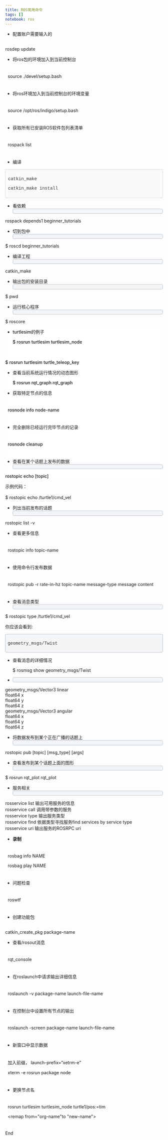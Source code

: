 ```yaml
---
title: ROS常用命令
tags: []
notebook: ros
---
```


* 配置账户需要输入的
    <div markdown="1" style="-en-codeblock: true; box-sizing: border-box; padding: 8px; font-family: Monaco, Menlo, Consolas, "Courier New", monospace; font-size: 12px; color: rgb(51, 51, 51); border-top-left-radius: 4px; border-top-right-radius: 4px; border-bottom-right-radius: 4px; border-bottom-left-radius: 4px; background-color: rgb(251, 250, 248); border: 1px solid rgba(0, 0, 0, 0.14902); background-position: initial initial; background-repeat: initial initial;">

rosdep update</div>

  





* 将ros包的环境加入到当前控制台




<div markdown="1" style="-en-codeblock: true; box-sizing: border-box; padding: 8px; font-family: Monaco, Menlo, Consolas, "Courier New", monospace; font-size: 12px; color: rgb(51, 51, 51); border-top-left-radius: 4px; border-top-right-radius: 4px; border-bottom-right-radius: 4px; border-bottom-left-radius: 4px; background-color: rgb(251, 250, 248); border: 1px solid rgba(0, 0, 0, 0.14902); background-position: initial initial; background-repeat: initial initial;">

source ./devel/setup.bash

</div>

  





* 将ros环境加入到当前控制台的环境变量




<div markdown="1" style="-en-codeblock: true; box-sizing: border-box; padding: 8px; font-family: Monaco, Menlo, Consolas, "Courier New", monospace; font-size: 12px; color: rgb(51, 51, 51); border-top-left-radius: 4px; border-top-right-radius: 4px; border-bottom-right-radius: 4px; border-bottom-left-radius: 4px; background-color: rgb(251, 250, 248); border: 1px solid rgba(0, 0, 0, 0.14902); background-position: initial initial; background-repeat: initial initial;">

source /opt/ros/indigo/setup.bash

</div>

  


* 获取所有已安装ROS软件包列表清单




<div markdown="1" style="-en-codeblock: true; box-sizing: border-box; padding: 8px; font-family: Monaco, Menlo, Consolas, "Courier New", monospace; font-size: 12px; color: rgb(51, 51, 51); border-top-left-radius: 4px; border-top-right-radius: 4px; border-bottom-right-radius: 4px; border-bottom-left-radius: 4px; background-color: rgb(251, 250, 248); border: 1px solid rgba(0, 0, 0, 0.14902); background-position: initial initial; background-repeat: initial initial;">

rospack list

</div>

  





* 编译




<div markdown="1" style="box-sizing: border-box; padding: 8px; font-family: Monaco, Menlo, Consolas, 'Courier New', monospace; color: rgb(51, 51, 51); border-top-left-radius: 4px; border-top-right-radius: 4px; border-bottom-right-radius: 4px; border-bottom-left-radius: 4px; background-color: rgb(251, 250, 248); border: 1px solid rgba(0, 0, 0, 0.14902);">

catkin_make

catkin_make install

</div>

  





* 看依赖
    <div markdown="1" style="box-sizing: border-box; font-family: courier, monospace; display: block; padding: 5pt; margin: 0px 0px 10px; color: rgb(51, 51, 51); border: 1pt solid rgb(174, 189, 204); border-top-left-radius: 4px; border-top-right-radius: 4px; border-bottom-right-radius: 4px; border-bottom-left-radius: 4px; font-style: normal; font-variant: normal; font-weight: normal; letter-spacing: normal; orphans: auto; text-align: start; text-indent: 0px; text-transform: none; widows: 1; word-spacing: 0px; -webkit-text-stroke-width: 0px; background-color: rgb(243, 245, 247);">

rospack depends1 beginner_tutorials</div>

* 切到包中
    <div markdown="1" style="box-sizing: border-box; font-family: courier, monospace; display: block; padding: 5pt; margin: 0px 0px 10px; color: rgb(51, 51, 51); border: 1pt solid rgb(174, 189, 204); border-top-left-radius: 4px; border-top-right-radius: 4px; border-bottom-right-radius: 4px; border-bottom-left-radius: 4px; font-style: normal; font-variant: normal; font-weight: normal; letter-spacing: normal; orphans: auto; text-align: start; text-indent: 0px; text-transform: none; widows: 1; word-spacing: 0px; -webkit-text-stroke-width: 0px; background-color: rgb(243, 245, 247);">

$ roscd beginner_tutorials

</div>

* 编译工程
    <div markdown="1" style="box-sizing: border-box; font-family: courier, monospace; display: block; padding: 5pt; margin: 0px 0px 10px; color: rgb(51, 51, 51); border: 1pt solid rgb(174, 189, 204); border-top-left-radius: 4px; border-top-right-radius: 4px; border-bottom-right-radius: 4px; border-bottom-left-radius: 4px; font-style: normal; font-variant: normal; font-weight: normal; letter-spacing: normal; orphans: auto; text-align: start; text-indent: 0px; text-transform: none; widows: 1; word-spacing: 0px; -webkit-text-stroke-width: 0px; background-color: rgb(243, 245, 247);">

catkin_make </div>

* 输出包的安装目录
    <div markdown="1" style="box-sizing: border-box; font-family: courier, monospace; display: block; padding: 5pt; margin: 0px 0px 10px; color: rgb(51, 51, 51); border: 1pt solid rgb(174, 189, 204); border-top-left-radius: 4px; border-top-right-radius: 4px; border-bottom-right-radius: 4px; border-bottom-left-radius: 4px; font-style: normal; font-variant: normal; font-weight: normal; letter-spacing: normal; orphans: auto; text-align: start; text-indent: 0px; text-transform: none; widows: 1; word-spacing: 0px; -webkit-text-stroke-width: 0px; background-color: rgb(243, 245, 247);">

$ pwd</div>

* 运行核心程序
    <div markdown="1" style="box-sizing: border-box; display: block; padding: 5pt; margin: 0px 0px 10px; border: 1pt solid rgb(174, 189, 204); border-top-left-radius: 4px; border-top-right-radius: 4px; border-bottom-right-radius: 4px; border-bottom-left-radius: 4px; font-style: normal; font-variant: normal; font-weight: normal; letter-spacing: normal; orphans: auto; text-align: start; text-indent: 0px; text-transform: none; widows: 1; word-spacing: 0px; -webkit-text-stroke-width: 0px; background-color: rgb(243, 245, 247);">

$ roscore

</div>

<div markdown="1" style="box-sizing: border-box; font-weight: 500; margin-top: 10px; margin-bottom: 10px; font-style: normal; font-variant: normal; letter-spacing: normal; orphans: auto; text-align: start; text-indent: 0px; text-transform: none; white-space: normal; widows: 1; word-spacing: 0px; -webkit-text-stroke-width: 0px; background-color: rgb(255, 255, 255);">

*   turtlesim的例子


    $ rosrun turtlesim turtlesim_node



​    
​    
    $ rosrun turtlesim turtle_teleop_key
​    

<div markdown="1" style="box-sizing: border-box; list-style-type: none;">

  


*   查看当前系统运行情况的动态图形


    $ rosrun rqt_graph rqt_graph




* 获取特定节点的信息




<div markdown="1" style="-en-codeblock: true; box-sizing: border-box; padding: 8px; font-family: Monaco, Menlo, Consolas, "Courier New", monospace; font-size: 12px; color: rgb(51, 51, 51); border-top-left-radius: 4px; border-top-right-radius: 4px; border-bottom-right-radius: 4px; border-bottom-left-radius: 4px; background-color: rgb(251, 250, 248); border: 1px solid rgba(0, 0, 0, 0.14902); background-position: initial initial; background-repeat: initial initial;">

rosnode info node-name

</div>

  


* 完全删除已经运行完毕节点的记录




<div markdown="1" style="-en-codeblock: true; box-sizing: border-box; padding: 8px; font-family: Monaco, Menlo, Consolas, "Courier New", monospace; font-size: 12px; color: rgb(51, 51, 51); border-top-left-radius: 4px; border-top-right-radius: 4px; border-bottom-right-radius: 4px; border-bottom-left-radius: 4px; background-color: rgb(251, 250, 248); border: 1px solid rgba(0, 0, 0, 0.14902); background-position: initial initial; background-repeat: initial initial;">

rosnode cleanup

</div>

  





* 查看在某个话题上发布的数据
    <div markdown="1" style="box-sizing: border-box; font-family: courier, monospace; display: block; padding: 5pt; margin: 0px 0px 10px; color: rgb(51, 51, 51); border: 1pt solid rgb(174, 189, 204); border-top-left-radius: 4px; border-top-right-radius: 4px; border-bottom-right-radius: 4px; border-bottom-left-radius: 4px; font-style: normal; font-variant: normal; font-weight: normal; letter-spacing: normal; orphans: auto; text-align: start; text-indent: 0px; text-transform: none; widows: 1; word-spacing: 0px; -webkit-text-stroke-width: 0px; background-color: rgb(243, 245, 247);">

rostopic echo [topic]  
</div>

</div>

示例代码：
​    
​    
    $ rostopic echo /turtle1/cmd_vel
​    

  


* 列出当前发布的话题
    <div markdown="1" style="box-sizing: border-box; font-family: courier, monospace; display: block; padding: 5pt; margin: 0px 0px 10px; color: rgb(51, 51, 51); border: 1pt solid rgb(174, 189, 204); border-top-left-radius: 4px; border-top-right-radius: 4px; border-bottom-right-radius: 4px; border-bottom-left-radius: 4px; font-style: normal; font-variant: normal; font-weight: normal; letter-spacing: normal; orphans: auto; text-align: start; text-indent: 0px; text-transform: none; widows: 1; word-spacing: 0px; -webkit-text-stroke-width: 0px; background-color: rgb(243, 245, 247);">

rostopic list -v

</div>

* 查看更多信息




<div markdown="1" style="-en-codeblock: true; box-sizing: border-box; padding: 8px; font-family: Monaco, Menlo, Consolas, "Courier New", monospace; font-size: 12px; color: rgb(51, 51, 51); border-top-left-radius: 4px; border-top-right-radius: 4px; border-bottom-right-radius: 4px; border-bottom-left-radius: 4px; background-color: rgb(251, 250, 248); border: 1px solid rgba(0, 0, 0, 0.14902); background-position: initial initial; background-repeat: initial initial;">

rostopic info topic-name

</div>

  


* 使用命令行发布数据




<div markdown="1" style="-en-codeblock: true; box-sizing: border-box; padding: 8px; font-family: Monaco, Menlo, Consolas, "Courier New", monospace; font-size: 12px; color: rgb(51, 51, 51); border-top-left-radius: 4px; border-top-right-radius: 4px; border-bottom-right-radius: 4px; border-bottom-left-radius: 4px; background-color: rgb(251, 250, 248); border: 1px solid rgba(0, 0, 0, 0.14902); background-position: initial initial; background-repeat: initial initial;">

rostopic pub -r rate-in-hz topic-name message-type message content

</div>

  





</div>

* 查看消息类型
    <div markdown="1" style="box-sizing: border-box; font-family: courier, monospace; display: block; padding: 5pt; margin: 0px 0px 10px; color: rgb(51, 51, 51); border: 1pt solid rgb(174, 189, 204); border-top-left-radius: 4px; border-top-right-radius: 4px; border-bottom-right-radius: 4px; border-bottom-left-radius: 4px; font-style: normal; font-variant: normal; font-weight: normal; letter-spacing: normal; orphans: auto; text-align: start; text-indent: 0px; text-transform: none; widows: 1; word-spacing: 0px; -webkit-text-stroke-width: 0px; background-color: rgb(243, 245, 247);">

$ rostopic type /turtle1/cmd_vel</div>

你应该会看到:

<div markdown="1" style="box-sizing: border-box; font-family: courier, monospace; display: block; padding: 5pt; margin: 0px 0px 10px; color: rgb(51, 51, 51); border: 1pt solid rgb(174, 189, 204); border-top-left-radius: 4px; border-top-right-radius: 4px; border-bottom-right-radius: 4px; border-bottom-left-radius: 4px; font-style: normal; font-variant: normal; font-weight: normal; letter-spacing: normal; orphans: auto; text-align: left; text-indent: 0px; text-transform: none; widows: 1; word-spacing: 0px; -webkit-text-stroke-width: 0px; background-color: rgb(243, 245, 247);">

geometry_msgs/Twist  
</div>

  


*   查看消息的详细情况


    $ rosmsg show geometry_msgs/Twist

*   <div markdown="1" style="box-sizing: border-box; font-family: courier, monospace; display: block; padding: 5pt; margin: 0px 0px 10px; color: rgb(51, 51, 51); border: 1pt solid rgb(174, 189, 204); border-top-left-radius: 4px; border-top-right-radius: 4px; border-bottom-right-radius: 4px; border-bottom-left-radius: 4px; background-color: rgb(243, 245, 247);">

geometry_msgs/Vector3 linear  
float64 x  
float64 y  
float64 z  
geometry_msgs/Vector3 angular  
float64 x  
float64 y  
float64 z  
</div>

  


* 将数据发布到某个正在广播的话题上
    <div markdown="1" style="box-sizing: border-box; font-family: courier, monospace; display: block; padding: 5pt; margin: 0px 0px 10px; color: rgb(51, 51, 51); border: 1pt solid rgb(174, 189, 204); border-top-left-radius: 4px; border-top-right-radius: 4px; border-bottom-right-radius: 4px; border-bottom-left-radius: 4px; font-style: normal; font-variant: normal; font-weight: normal; letter-spacing: normal; orphans: auto; text-align: start; text-indent: 0px; text-transform: none; widows: 1; word-spacing: 0px; -webkit-text-stroke-width: 0px; background-color: rgb(243, 245, 247);">

rostopic pub [topic] [msg_type] [args]  
</div>

  


* 查看发布到某个话题上面的图形
    <div markdown="1" style="box-sizing: border-box; font-family: courier, monospace; display: block; padding: 5pt; margin: 0px 0px 10px; color: rgb(51, 51, 51); border: 1pt solid rgb(174, 189, 204); border-top-left-radius: 4px; border-top-right-radius: 4px; border-bottom-right-radius: 4px; border-bottom-left-radius: 4px; font-style: normal; font-variant: normal; font-weight: normal; letter-spacing: normal; orphans: auto; text-align: start; text-indent: 0px; text-transform: none; widows: 1; word-spacing: 0px; -webkit-text-stroke-width: 0px; background-color: rgb(243, 245, 247);">

$ rosrun rqt_plot rqt_plot  
</div>

  


* 服务相关
    <div markdown="1" style="box-sizing: border-box; font-family: courier, monospace; display: block; padding: 5pt; margin: 0px 0px 10px; color: rgb(51, 51, 51); border: 1pt solid rgb(174, 189, 204); border-top-left-radius: 4px; border-top-right-radius: 4px; border-bottom-right-radius: 4px; border-bottom-left-radius: 4px; font-style: normal; font-variant: normal; font-weight: normal; letter-spacing: normal; orphans: auto; text-align: start; text-indent: 0px; text-transform: none; widows: 1; word-spacing: 0px; -webkit-text-stroke-width: 0px; background-color: rgb(243, 245, 247);">

rosservice list 输出可用服务的信息  
rosservice call 调用带参数的服务  
rosservice type 输出服务类型  
rosservice find 依据类型寻找服务find services by service type  
rosservice uri 输出服务的ROSRPC uri  
</div>

  


* **录制**




<div markdown="1" style="-en-codeblock: true; box-sizing: border-box; padding: 8px; font-family: Monaco, Menlo, Consolas, "Courier New", monospace; font-size: 12px; color: rgb(51, 51, 51); border-top-left-radius: 4px; border-top-right-radius: 4px; border-bottom-right-radius: 4px; border-bottom-left-radius: 4px; background-color: rgb(251, 250, 248); border: 1px solid rgba(0, 0, 0, 0.14902); background-position: initial initial; background-repeat: initial initial;">

rosbag info NAME

rosbag play NAME

</div>

  


* 问题检查




<div markdown="1" style="-en-codeblock: true; box-sizing: border-box; padding: 8px; font-family: Monaco, Menlo, Consolas, "Courier New", monospace; font-size: 12px; color: rgb(51, 51, 51); border-top-left-radius: 4px; border-top-right-radius: 4px; border-bottom-right-radius: 4px; border-bottom-left-radius: 4px; background-color: rgb(251, 250, 248); border: 1px solid rgba(0, 0, 0, 0.14902); background-position: initial initial; background-repeat: initial initial;">

roswtf

</div>

  


* 创建功能包
    <div markdown="1" style="-en-codeblock: true; box-sizing: border-box; padding: 8px; font-family: Monaco, Menlo, Consolas, "Courier New", monospace; font-size: 12px; color: rgb(51, 51, 51); border-top-left-radius: 4px; border-top-right-radius: 4px; border-bottom-right-radius: 4px; border-bottom-left-radius: 4px; background-color: rgb(251, 250, 248); border: 1px solid rgba(0, 0, 0, 0.14902); background-position: initial initial; background-repeat: initial initial;">

catkin_create_pkg package-name

</div>

  


* 查看/rosout消息




<div markdown="1" style="-en-codeblock: true; box-sizing: border-box; padding: 8px; font-family: Monaco, Menlo, Consolas, "Courier New", monospace; font-size: 12px; color: rgb(51, 51, 51); border-top-left-radius: 4px; border-top-right-radius: 4px; border-bottom-right-radius: 4px; border-bottom-left-radius: 4px; background-color: rgb(251, 250, 248); border: 1px solid rgba(0, 0, 0, 0.14902); background-position: initial initial; background-repeat: initial initial;">

rqt_console

</div>

  


* 在roslaunch中请求输出详细信息




<div markdown="1" style="-en-codeblock: true; box-sizing: border-box; padding: 8px; font-family: Monaco, Menlo, Consolas, "Courier New", monospace; font-size: 12px; color: rgb(51, 51, 51); border-top-left-radius: 4px; border-top-right-radius: 4px; border-bottom-right-radius: 4px; border-bottom-left-radius: 4px; background-color: rgb(251, 250, 248); border: 1px solid rgba(0, 0, 0, 0.14902); background-position: initial initial; background-repeat: initial initial;">

roslaunch -v package-name launch-file-name

</div>

  


* 在控制台中设置所有节点的输出




<div markdown="1" style="-en-codeblock: true; box-sizing: border-box; padding: 8px; font-family: Monaco, Menlo, Consolas, "Courier New", monospace; font-size: 12px; color: rgb(51, 51, 51); border-top-left-radius: 4px; border-top-right-radius: 4px; border-bottom-right-radius: 4px; border-bottom-left-radius: 4px; background-color: rgb(251, 250, 248); border: 1px solid rgba(0, 0, 0, 0.14902); background-position: initial initial; background-repeat: initial initial;">

roslaunch -screen package-name launch-file-name

</div>

  


* 新窗口中显示数据




<div markdown="1" style="-en-codeblock: true; box-sizing: border-box; padding: 8px; font-family: Monaco, Menlo, Consolas, "Courier New", monospace; font-size: 12px; color: rgb(51, 51, 51); border-top-left-radius: 4px; border-top-right-radius: 4px; border-bottom-right-radius: 4px; border-bottom-left-radius: 4px; background-color: rgb(251, 250, 248); border: 1px solid rgba(0, 0, 0, 0.14902); background-position: initial initial; background-repeat: initial initial;">

加入前缀， launch-prefix=“xetrm-e”

xterm -e rosrun package node

</div>

  


* 更换节点名




  


<div markdown="1" style="-en-codeblock: true; box-sizing: border-box; padding: 8px; font-family: Monaco, Menlo, Consolas, "Courier New", monospace; font-size: 12px; color: rgb(51, 51, 51); border-top-left-radius: 4px; border-top-right-radius: 4px; border-bottom-right-radius: 4px; border-bottom-left-radius: 4px; background-color: rgb(251, 250, 248); border: 1px solid rgba(0, 0, 0, 0.14902); background-position: initial initial; background-repeat: initial initial;">

rosrun turtlesim turtlesim_node turtle1/pos:=tim

<remap from="org-name"to "new-name">

</div>

  





  





End

  

